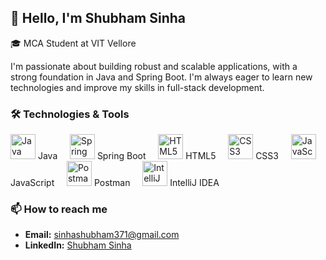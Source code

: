 ## 👋 Hello, I'm Shubham Sinha  

🎓 MCA Student at VIT Vellore

I'm passionate about building robust and scalable applications, with a strong foundation in Java and Spring Boot. I'm always eager to learn new technologies and improve my skills in full-stack development.

### 🛠 Technologies & Tools  

<p align="left">
  <img src="https://cdn.jsdelivr.net/gh/devicons/devicon/icons/java/java-original.svg" alt="Java" width="40" height="40"/>
  <span>Java</span>
  &nbsp;&nbsp;&nbsp;
  <img src="https://cdn.jsdelivr.net/gh/devicons/devicon/icons/spring/spring-original.svg" alt="Spring Boot" width="40" height="40"/>
  <span>Spring Boot</span>
  &nbsp;&nbsp;&nbsp;
  <img src="https://cdn.jsdelivr.net/gh/devicons/devicon/icons/html5/html5-original.svg" alt="HTML5" width="40" height="40"/>
  <span>HTML5</span>
  &nbsp;&nbsp;&nbsp;
  <img src="https://cdn.jsdelivr.net/gh/devicons/devicon/icons/css3/css3-original.svg" alt="CSS3" width="40" height="40"/>
  <span>CSS3</span>
  &nbsp;&nbsp;&nbsp;
  <img src="https://cdn.jsdelivr.net/gh/devicons/devicon/icons/javascript/javascript-original.svg" alt="JavaScript" width="40" height="40"/>
  <span>JavaScript</span>
  &nbsp;&nbsp;&nbsp;
  <img src="https://cdn.jsdelivr.net/gh/devicons/devicon/icons/postman/postman-original.svg" alt="Postman" width="40" height="40"/>
  <span>Postman</span>
  &nbsp;&nbsp;&nbsp;
  <img src="https://cdn.jsdelivr.net/gh/devicons/devicon/icons/intellij/intellij-original.svg" alt="IntelliJ IDEA" width="40" height="40"/>
  <span>IntelliJ IDEA</span>
</p>

### 📫 How to reach me  

- **Email:** [sinhashubham371@gmail.com](mailto:sinhashubham371@gmail.com)  
- **LinkedIn:** [Shubham Sinha](https://www.linkedin.com/in/shubhamsinhaaa/)
